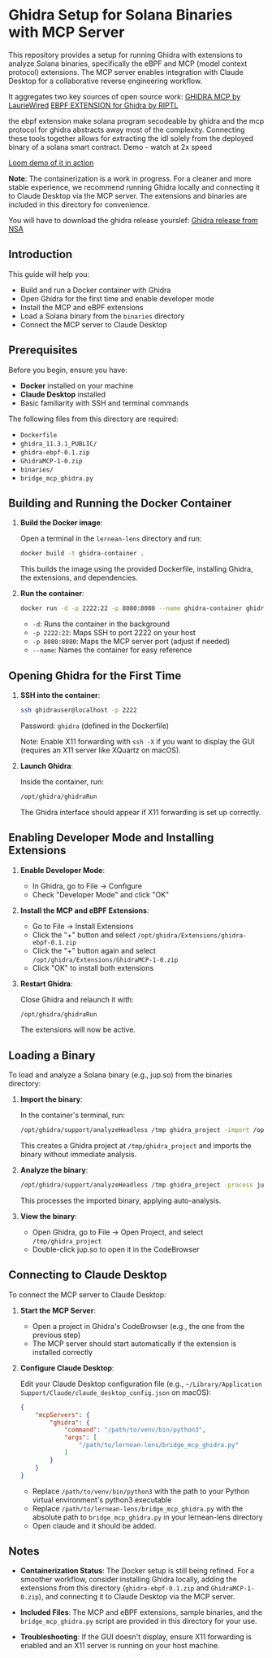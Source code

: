 # Ghidra Setup for Solana Binaries with MCP Server

This repository provides a setup for running Ghidra with extensions to analyze Solana binaries, specifically the eBPF and MCP (model context protocol) extensions. The MCP server enables integration with Claude Desktop for a collaborative reverse engineering workflow.

It aggregates two key sources of open source work:
[GHIDRA MCP by LaurieWired](https://github.com/LaurieWired/GhidraMCP)
[EBPF EXTENSION for Ghidra by RIPTL](https://github.com/riptl/ghidra-ebpf)

the ebpf extension make solana program secodeable by ghidra and the mcp protocol for ghidra abstracts away most of the complexity. 
Connecting these tools together allows for extracting the idl solely from the deployed binary of a solana smart contract.
Demo - watch at 2x speed 

[Loom demo of it in action](https://www.loom.com/share/bb99150ae1a6492c940a38de69978463?sid=4585ba0e-d42c-4f25-868f-b68a35211537)

**Note**: The containerization is a work in progress. For a cleaner and more stable experience, we recommend running Ghidra locally and connecting it to Claude Desktop via the MCP server. The extensions and binaries are included in this directory for convenience.

You will have to download the ghidra release yourslef:
[Ghidra release from NSA](https://github.com/NationalSecurityAgency/ghidra)

## Introduction

This guide will help you:
- Build and run a Docker container with Ghidra
- Open Ghidra for the first time and enable developer mode
- Install the MCP and eBPF extensions
- Load a Solana binary from the `binaries` directory
- Connect the MCP server to Claude Desktop

## Prerequisites

Before you begin, ensure you have:
- **Docker** installed on your machine
- **Claude Desktop** installed
- Basic familiarity with SSH and terminal commands

The following files from this directory are required:
- `Dockerfile`
- `ghidra_11.3.1_PUBLIC/`
- `ghidra-ebpf-0.1.zip`
- `GhidraMCP-1-0.zip`
- `binaries/`
- `bridge_mcp_ghidra.py`

## Building and Running the Docker Container

1. **Build the Docker image**:
   
   Open a terminal in the `lernean-lens` directory and run:
   ```bash
   docker build -t ghidra-container .
   ```

   This builds the image using the provided Dockerfile, installing Ghidra, the extensions, and dependencies.

2. **Run the container**:
   ```bash
   docker run -d -p 2222:22 -p 8080:8080 --name ghidra-container ghidra-container
   ```

   - `-d`: Runs the container in the background
   - `-p 2222:22`: Maps SSH to port 2222 on your host
   - `-p 8080:8080`: Maps the MCP server port (adjust if needed)
   - `--name`: Names the container for easy reference

## Opening Ghidra for the First Time

1. **SSH into the container**:
   ```bash
   ssh ghidrauser@localhost -p 2222
   ```

   Password: `ghidra` (defined in the Dockerfile)

   Note: Enable X11 forwarding with `ssh -X` if you want to display the GUI (requires an X11 server like XQuartz on macOS).

2. **Launch Ghidra**:
   
   Inside the container, run:
   ```bash
   /opt/ghidra/ghidraRun
   ```

   The Ghidra interface should appear if X11 forwarding is set up correctly.

## Enabling Developer Mode and Installing Extensions

1. **Enable Developer Mode**:
   - In Ghidra, go to File → Configure
   - Check "Developer Mode" and click "OK"

2. **Install the MCP and eBPF Extensions**:
   - Go to File → Install Extensions
   - Click the "+" button and select `/opt/ghidra/Extensions/ghidra-ebpf-0.1.zip`
   - Click the "+" button again and select `/opt/ghidra/Extensions/GhidraMCP-1-0.zip`
   - Click "OK" to install both extensions

3. **Restart Ghidra**:
   
   Close Ghidra and relaunch it with:
   ```bash
   /opt/ghidra/ghidraRun
   ```

   The extensions will now be active.

## Loading a Binary

To load and analyze a Solana binary (e.g., jup.so) from the binaries directory:

1. **Import the binary**:
   
   In the container's terminal, run:
   ```bash
   /opt/ghidra/support/analyzeHeadless /tmp ghidra_project -import /opt/ghidra/binaries/jup.so -loader ElfLoader -loader-applyRelocations false -processor eBPF:LE:64:default -noanalysis -overwrite
   ```

   This creates a Ghidra project at `/tmp/ghidra_project` and imports the binary without immediate analysis.

2. **Analyze the binary**:
   ```bash
   /opt/ghidra/support/analyzeHeadless /tmp ghidra_project -process jup.so
   ```

   This processes the imported binary, applying auto-analysis.

3. **View the binary**:
   - Open Ghidra, go to File → Open Project, and select `/tmp/ghidra_project`
   - Double-click jup.so to open it in the CodeBrowser

## Connecting to Claude Desktop

To connect the MCP server to Claude Desktop:

1. **Start the MCP Server**:
   - Open a project in Ghidra's CodeBrowser (e.g., the one from the previous step)
   - The MCP server should start automatically if the extension is installed correctly

2. **Configure Claude Desktop**:
   
   Edit your Claude Desktop configuration file (e.g., `~/Library/Application Support/Claude/claude_desktop_config.json` on macOS):
   ```json
   {
       "mcpServers": {
           "ghidra": {
               "command": "/path/to/venv/bin/python3",
               "args": [
                   "/path/to/lernean-lens/bridge_mcp_ghidra.py"
               ]
           }
       }
   }
   ```

   - Replace `/path/to/venv/bin/python3` with the path to your Python virtual environment's python3 executable
   - Replace `/path/to/lernean-lens/bridge_mcp_ghidra.py` with the absolute path to `bridge_mcp_ghidra.py` in your lernean-lens directory
   - Open claude and it should be added.

## Notes

- **Containerization Status**: The Docker setup is still being refined. For a smoother workflow, consider installing Ghidra locally, adding the extensions from this directory (`ghidra-ebpf-0.1.zip` and `GhidraMCP-1-0.zip`), and connecting it to Claude Desktop via the MCP server.

- **Included Files**: The MCP and eBPF extensions, sample binaries, and the `bridge_mcp_ghidra.py` script are provided in this directory for your use.

- **Troubleshooting**: If the GUI doesn't display, ensure X11 forwarding is enabled and an X11 server is running on your host machine.